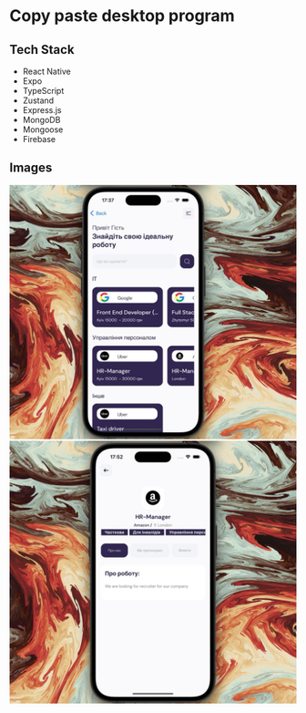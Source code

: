 # Copy paste desktop program

## Tech Stack

- React Native 
- Expo
- TypeScript
- Zustand 
- Express.js 
- MongoDB 
- Mongoose 
- Firebase

## Images

![Screenshot1](images/image1.jpg)
![Screenshot2](images/image2.jpg)
